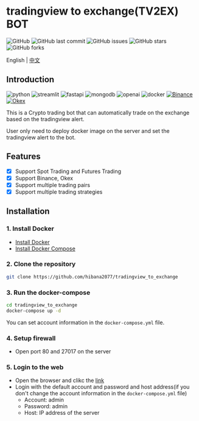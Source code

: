 # tradingview to exchange(TV2EX) BOT

![GitHub](https://img.shields.io/github/license/hibana2077/tradingview_to_exchange)
![GitHub last commit](https://img.shields.io/github/last-commit/hibana2077/tradingview_to_exchange)
![GitHub issues](https://img.shields.io/github/issues/hibana2077/tradingview_to_exchange)
![GitHub stars](https://img.shields.io/github/stars/hibana2077/GPT_news_generator?style=social)
![GitHub forks](https://img.shields.io/github/forks/hibana2077/GPT_news_generator?style=social)

English | [中文](./doc/README_TW.md)

## Introduction

![python](https://img.shields.io/badge/python-3.11-blue?style=plastic-square&logo=python)
![streamlit](https://img.shields.io/badge/streamlit-1.20.0-FF4B4B?style=plastic-square&logo=streamlit)
![fastapi](https://img.shields.io/badge/fastapi-0.85.1-009688?style=plastic-square&logo=fastapi)
![mongodb](https://img.shields.io/badge/mongodb-4.4.6-47A248?style=plastic-square&logo=mongodb)
![openai](https://img.shields.io/badge/openai-0.27.0-412991?style=plastic-square&logo=openai)
![docker](https://img.shields.io/badge/docker-20.10.11-2496ED?style=plastic-square&logo=docker)
[![Binance](https://img.shields.io/badge/binance--%2d10%25-F0B90B?style=plastic-square&logo=binance)](https://www.binance.com/en/activity/referral-entry/MYB23J?fromActivityPage=true&ref=LIMIT_TJMU1KAZ)
[![Okex](https://img.shields.io/badge/okex--%2d10%25-000000?style=plastic-square&logo=okex)](https://www.okx.com/join/18323483)

This is a Crypto trading bot that can automatically trade on the exchange based on the tradingview alert.

User only need to deploy docker image on the server and set the tradingview alert to the bot.

## Features

- [x] Support Spot Trading and Futures Trading
- [x] Support Binance, Okex
- [x] Support multiple trading pairs
- [x] Support multiple trading strategies

## Installation

### 1. Install Docker

- [Install Docker](https://docs.docker.com/engine/install/)
- [Install Docker Compose](https://docs.docker.com/compose/install/)

### 2. Clone the repository

```bash
git clone https://github.com/hibana2077/tradingview_to_exchange
```

### 3. Run the docker-compose

```bash
cd tradingview_to_exchange
docker-compose up -d
```

You can set account information in the `docker-compose.yml` file.

### 4. Setup firewall

- Open port 80 and 27017 on the server

### 5. Login to the web

- Open the browser and clikc the [link](https://hibana2077-gpt-news-generator-srcmain-0osgu0.streamlit.app/)
- Login with the default account and password and host address(if you don't change the account information in the `docker-compose.yml` file)
    - Account: admin
    - Password: admin
    - Host: IP address of the server

